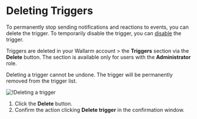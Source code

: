 # Deleting Triggers

To permanently stop sending notifications and reactions to events, you can delete the trigger. To temporarily disable the trigger, you can [disable](disable-trigger.md) the trigger.

Triggers are deleted in your Wallarm account > the **Triggers** section via the **Delete** button. The section is available only for users with the **Administrator** role.

Deleting a trigger cannot be undone. The trigger will be permanently removed from the trigger list.

![!Deleting a trigger](../../images/user-guides/triggers/disable-delete-trigger.png)

1. Click the **Delete** button.
2. Confirm the action clicking **Delete trigger** in the confirmation window.
